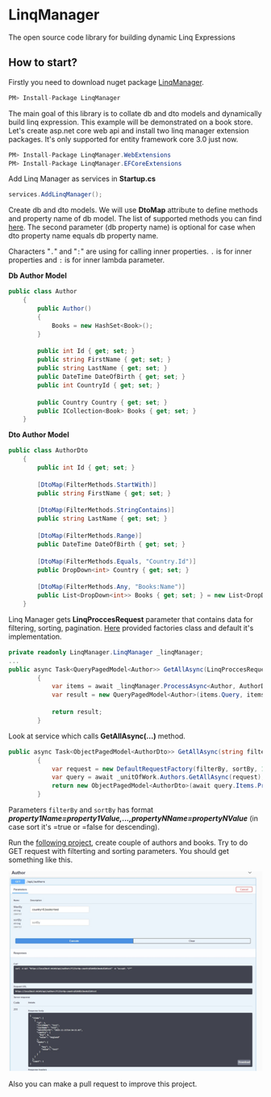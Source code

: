 # LinqManager
The open source code library for building dynamic Linq Expressions

## How to start?

Firstly you need to download nuget package [LinqManager](https://www.nuget.org/packages/LinqManager/).


```cs
PM> Install-Package LinqManager
```

The main goal of this library is to collate db and dto models and dynamically build linq expression. This example will be demonstrated on a book store. Let's create asp.net core web api and install two linq manager extension packages. It's only supported for entity framework core 3.0 just now. 

```cs
PM> Install-Package LinqManager.WebExtensions
PM> Install-Package LinqManager.EFCoreExtensions 
```

Add Linq Manager as services in **Startup.cs**

```cs
services.AddLinqManager();
```

Create db and dto models. We will use **DtoMap** attribute to define methods and property name of db model. The list of supported methods you can find [here](https://github.com/hrishynpavlo/LinqManager/blob/master/LinqManager/Enums/FilterMethods.cs). The second parameter (db property name) is optional for case when dto property name equals db property name. 

Characters "`.`" and "`:`" are using for calling inner properties. `.` is for inner properties and `:` is for inner lambda parameter.

**Db Author Model**
```cs
public class Author
    {
        public Author()
        {
            Books = new HashSet<Book>();
        }

        public int Id { get; set; }
        public string FirstName { get; set; }
        public string LastName { get; set; }
        public DateTime DateOfBirth { get; set; }
        public int CountryId { get; set; }

        public Country Country { get; set; }
        public ICollection<Book> Books { get; set; }
    }
```

**Dto Author Model**
```cs
public class AuthorDto
    {
        public int Id { get; set; }
        
        [DtoMap(FilterMethods.StartWith)]
        public string FirstName { get; set; }

        [DtoMap(FilterMethods.StringContains)]
        public string LastName { get; set; }

        [DtoMap(FilterMethods.Range)]
        public DateTime DateOfBirth { get; set; }

        [DtoMap(FilterMethods.Equals, "Country.Id")]
        public DropDown<int> Country { get; set; }
        
        [DtoMap(FilterMethods.Any, "Books:Name")]
        public List<DropDown<int>> Books { get; set; } = new List<DropDown<int>>();
    }
```

Linq Manager gets **LinqProccesRequest** parameter that contains data for filtering, sorting, pagination. [Here](https://github.com/hrishynpavlo/LinqManager/tree/master/LinqManager/Factories) provided factories class and default it's implementation.

```cs
private readonly LinqManager.LinqManager _linqManager;
...
public async Task<QueryPagedModel<Author>> GetAllAsync(LinqProccesRequest request)
        {
            var items = await _linqManager.ProcessAsync<Author, AuthorDto>(_db.Authors, request);
            var result = new QueryPagedModel<Author>(items.Query, items.Count);

            return result;
        }
```

Look at service which calls **GetAllAsync(...)** method.

```cs
public async Task<ObjectPagedModel<AuthorDto>> GetAllAsync(string filterBy, string sortBy)
        {
            var request = new DefaultRequestFactory(filterBy, sortBy, 1, 10).CreateRequest();
            var query = await _unitOfWork.Authors.GetAllAsync(request);
            return new ObjectPagedModel<AuthorDto>(await query.Items.ProjectTo<AuthorDto>(_mapper.ConfigurationProvider).ToListAsync(), query.Count);
        }
```

Parameters `filterBy` and `sortBy` has format ***property1Name=property1Value,...,propertyNName=propertyNValue*** (in case sort it's =true or =false for descending).

Run the [following project](https://github.com/hrishynpavlo/LinqManager/tree/master/BookStore), create couple of authors and books. Try to do GET request  with filterting and sorting parameters. You should get something like this.

![swagger example](https://github.com/hrishynpavlo/LinqManager/blob/master/img/swagger_example_1.jpg)

Also you can make a pull request to improve this project.
